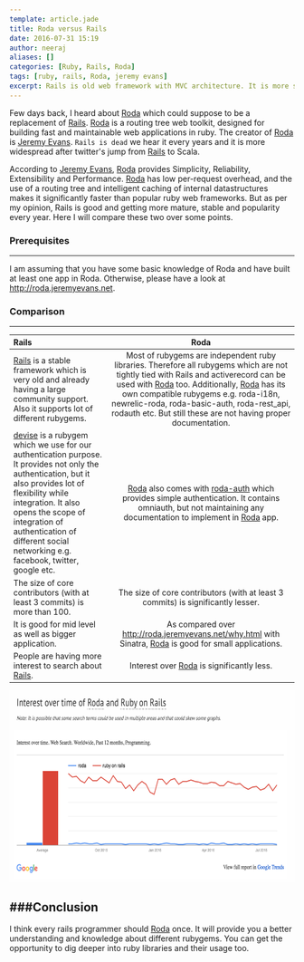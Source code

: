 ```yaml
---
template: article.jade
title: Roda versus Rails
date: 2016-07-31 15:19
author: neeraj
aliases: []
categories: [Ruby, Rails, Roda]
tags: [ruby, rails, Roda, jeremy evans]
excerpt: Rails is old web framework with MVC architecture. It is more stable, mature and popular. Roda is relatively new and claims to be a substitute of Rails. Is it really better than Rails? 
---
```


Few days back, I heard about [Roda](http://roda.jeremyevans.net/) which could suppose to be a replacement of [Rails](guides.rubyonrails.org). [Roda](http://roda.jeremyevans.net/) is a routing tree web toolkit, designed for building fast and maintainable web applications in ruby. The creator of [Roda](http://roda.jeremyevans.net/) is [Jeremy Evans](https://github.com/jeremyevans). ```Rails is dead``` we hear it every years and it is more widespread after twitter's jump from [Rails](guides.rubyonrails.org) to Scala. 

According to [Jeremy Evans](https://github.com/jeremyevans), [Roda](http://roda.jeremyevans.net/) provides Simplicity, Reliability, Extensibility and Performance. [Roda](http://roda.jeremyevans.net/) has low per-request overhead, and the use of a routing tree and intelligent caching of internal datastructures makes it significantly faster than popular ruby web frameworks. But as per my opinion, Rails is good and getting more mature, stable and popularity every year. Here I will compare these two over some points.

### Prerequisites
---
I am assuming that you have some basic knowledge of Roda and have built at least one app in Roda. Otherwise, please have a look at http://roda.jeremyevans.net.

### Comparison
---
|           Rails           |           Roda           |
|:--------------------------|:------------------------:|
| [Rails](guides.rubyonrails.org) is a stable framework which is very old and already having a large community support. Also it supports lot of different rubygems. | Most of rubygems are independent ruby libraries. Therefore all rubygems which are not tightly tied with Rails and activerecord can be used with [Roda](http://roda.jeremyevans.net/) too. Additionally, [Roda](http://roda.jeremyevans.net/) has its own compatible rubygems e.g. roda-i18n, newrelic-roda, roda-basic-auth, roda-rest_api, rodauth etc. But still these are not having proper documentation. |
| [devise](https://github.com/plataformatec/devise) is a rubygem which we use for our authentication purpose. It provides not only the authentication, but it also provides lot of flexibility while integration. It also opens the scope of integration of authentication of different social networking e.g. facebook, twitter, google etc.| [Roda](http://roda.jeremyevans.net/) also comes with [roda-auth](https://github.com/beno/roda-auth) which provides simple authentication. It contains omniauth, but not maintaining any documentation to implement in [Roda](http://roda.jeremyevans.net/) app.|
| The size of core contributors (with at least 3 commits) is more than 100. | The size of core contributors (with at least 3 commits) is significantly lesser. 
| It is good for mid level as well as bigger application. | As compared over http://roda.jeremyevans.net/why.html with Sinatra, [Roda](http://roda.jeremyevans.net/) is good for small applications.|
| People are having more interest to search about [Rails](guides.rubyonrails.org). | Interest over [Roda](http://roda.jeremyevans.net/) is significantly less.|
<img src="/assets/images/roda-vs-rails.png" alt="Interest over time of Roda and Ruby on Rails" width="740" height="338">

###Conclusion
---
I think every rails programmer should [Roda](http://roda.jeremyevans.net/) once. It will provide you a better understanding and knowledge about different rubygems. You can get the opportunity to dig deeper into ruby libraries and their usage too. 
